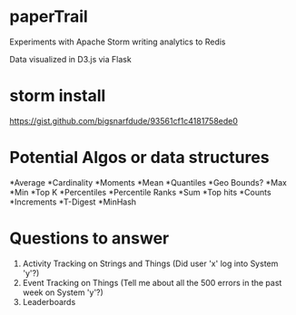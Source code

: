 # paperTrail

Experiments with Apache Storm writing analytics to Redis

Data visualized in D3.js via Flask

# storm install

https://gist.github.com/bigsnarfdude/93561cf1c4181758ede0

# Potential Algos or data structures

*Average
*Cardinality 
*Moments
*Mean
*Quantiles
*Geo Bounds?
*Max
*Min
*Top K
*Percentiles
*Percentile Ranks
*Sum
*Top hits
*Counts
*Increments
*T-Digest
*MinHash

# Questions to answer

1. Activity Tracking on Strings and Things (Did user 'x' log into System 'y'?)
2. Event Tracking on Things (Tell me about all the 500 errors in the past week on System 'y'?)
3. Leaderboards
